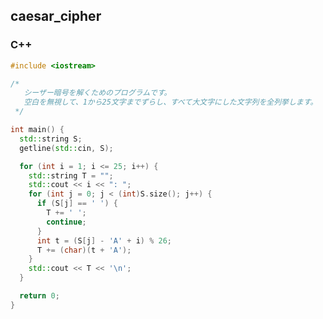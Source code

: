 ## caesar_cipher
### C++
```cpp
#include <iostream>

/*
   シーザー暗号を解くためのプログラムです。
   空白を無視して、1から25文字までずらし、すべて大文字にした文字列を全列挙します。
 */

int main() {
  std::string S;
  getline(std::cin, S);

  for (int i = 1; i <= 25; i++) {
    std::string T = "";
    std::cout << i << ": ";
    for (int j = 0; j < (int)S.size(); j++) {
      if (S[j] == ' ') {
        T += ' ';
        continue;
      }
      int t = (S[j] - 'A' + i) % 26;
      T += (char)(t + 'A');
    }
    std::cout << T << '\n';
  }

  return 0;
}
```

<style>
  #ccby4 {
    display: none;
  }
  #_menu {
    display: none;
  }
</style>

